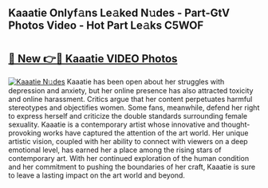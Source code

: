 ## Kaaatie Onlyf𝚊ns Le𝚊ked N𝚞des - Part-GtV Photos Video - Hot Part Le𝚊ks C5WOF

# <h2><a href="http://ab83612.deff.icu/?id=Kaaatie">🔗 New 👉🔴 Kaaatie VIDEO Photos</a></h2>

[![Kaaatie N𝚞des](https://i.imgur.com/rIISA9y.gif)](http://ab83612.deff.icu/?id=Kaaatie)
Kaaatie has been open about her struggles with depression and anxiety, but her online presence has also attracted toxicity and online harassment. Critics argue that her content perpetuates harmful stereotypes and objectifies women. Some fans, meanwhile, defend her right to express herself and criticize the double standards surrounding female sexuality. Kaaatie is a contemporary artist whose innovative and thought-provoking works have captured the attention of the art world. Her unique artistic vision, coupled with her ability to connect with viewers on a deep emotional level, has earned her a place among the rising stars of contemporary art. With her continued exploration of the human condition and her commitment to pushing the boundaries of her craft, Kaaatie is sure to leave a lasting impact on the art world and beyond.
